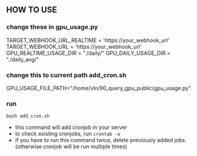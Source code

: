 ## HOW TO USE

### change these in gpu_usage.py
TARGET_WEBHOOK_URL_REALTIME = 'https://your_webhook_url'
TARGET_WEBHOOK_URL = 'https://your_webhook_url'
GPU_REALTIME_USAGE_DIR = "./daily/"
GPU_DAILY_USAGE_DIR = "./daily_avg/"

### change this to current path add_cron.sh
GPU_USAGE_FILE_PATH="/home/vln/90_query_gpu_public/gpu_usage.py"

### run 
```bash add_cron.sh```
- this command will add cronjob in your server
- to check existing cronjobs, run ```crontab -e```
- if you have to run this command twice, delete previously added jobs. (otherwise cronjob will be run multiple times)